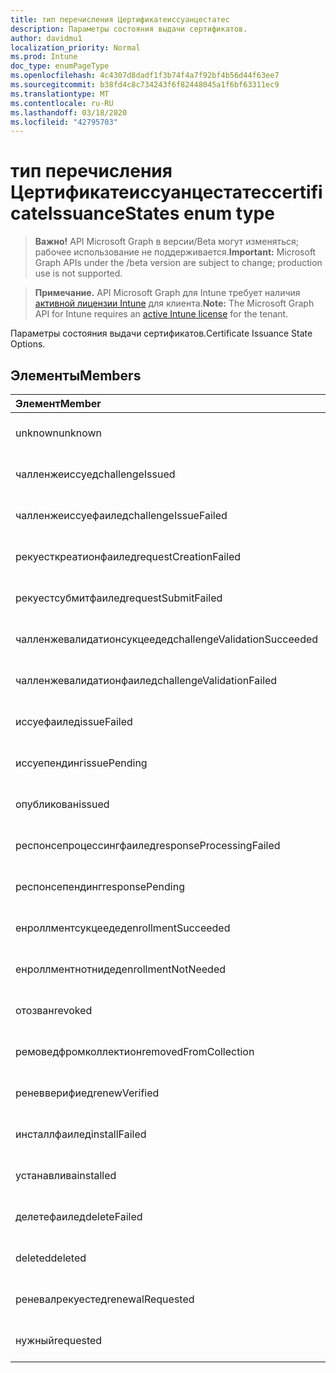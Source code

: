 ```yaml
---
title: тип перечисления Цертификатеиссуанцестатес
description: Параметры состояния выдачи сертификатов.
author: davidmu1
localization_priority: Normal
ms.prod: Intune
doc_type: enumPageType
ms.openlocfilehash: 4c4307d8dadf1f3b74f4a7f92bf4b56d44f63ee7
ms.sourcegitcommit: b38fd4c8c734243f6f82448045a1f6bf63311ec9
ms.translationtype: MT
ms.contentlocale: ru-RU
ms.lasthandoff: 03/18/2020
ms.locfileid: "42795703"
---
```

# <a name="certificateissuancestates-enum-type"></a><span data-ttu-id="a0fba-103">тип перечисления Цертификатеиссуанцестатес</span><span class="sxs-lookup"><span data-stu-id="a0fba-103">certificateIssuanceStates enum type</span></span>

> <span data-ttu-id="a0fba-104">**Важно!** API Microsoft Graph в версии/Beta могут изменяться; рабочее использование не поддерживается.</span><span class="sxs-lookup"><span data-stu-id="a0fba-104">**Important:** Microsoft Graph APIs under the /beta version are subject to change; production use is not supported.</span></span>

> <span data-ttu-id="a0fba-105">**Примечание.** API Microsoft Graph для Intune требует наличия [активной лицензии Intune](https://go.microsoft.com/fwlink/?linkid=839381) для клиента.</span><span class="sxs-lookup"><span data-stu-id="a0fba-105">**Note:** The Microsoft Graph API for Intune requires an [active Intune license](https://go.microsoft.com/fwlink/?linkid=839381) for the tenant.</span></span>

<span data-ttu-id="a0fba-106">Параметры состояния выдачи сертификатов.</span><span class="sxs-lookup"><span data-stu-id="a0fba-106">Certificate Issuance State Options.</span></span>

## <a name="members"></a><span data-ttu-id="a0fba-107">Элементы</span><span class="sxs-lookup"><span data-stu-id="a0fba-107">Members</span></span>
|<span data-ttu-id="a0fba-108">Элемент</span><span class="sxs-lookup"><span data-stu-id="a0fba-108">Member</span></span>|<span data-ttu-id="a0fba-109">Значение</span><span class="sxs-lookup"><span data-stu-id="a0fba-109">Value</span></span>|<span data-ttu-id="a0fba-110">Описание</span><span class="sxs-lookup"><span data-stu-id="a0fba-110">Description</span></span>|
|:---|:---|:---|
|<span data-ttu-id="a0fba-111">unknown</span><span class="sxs-lookup"><span data-stu-id="a0fba-111">unknown</span></span>|<span data-ttu-id="a0fba-112">нуль</span><span class="sxs-lookup"><span data-stu-id="a0fba-112">0</span></span>|<span data-ttu-id="a0fba-113">Пока не задокументировано.</span><span class="sxs-lookup"><span data-stu-id="a0fba-113">Not yet documented</span></span>|
|<span data-ttu-id="a0fba-114">чалленжеиссуед</span><span class="sxs-lookup"><span data-stu-id="a0fba-114">challengeIssued</span></span>|<span data-ttu-id="a0fba-115">1,1</span><span class="sxs-lookup"><span data-stu-id="a0fba-115">1</span></span>|<span data-ttu-id="a0fba-116">Пока не задокументировано.</span><span class="sxs-lookup"><span data-stu-id="a0fba-116">Not yet documented</span></span>|
|<span data-ttu-id="a0fba-117">чалленжеиссуефаилед</span><span class="sxs-lookup"><span data-stu-id="a0fba-117">challengeIssueFailed</span></span>|<span data-ttu-id="a0fba-118">2</span><span class="sxs-lookup"><span data-stu-id="a0fba-118">2</span></span>|<span data-ttu-id="a0fba-119">Пока не задокументировано.</span><span class="sxs-lookup"><span data-stu-id="a0fba-119">Not yet documented</span></span>|
|<span data-ttu-id="a0fba-120">рекуесткреатионфаилед</span><span class="sxs-lookup"><span data-stu-id="a0fba-120">requestCreationFailed</span></span>|<span data-ttu-id="a0fba-121">4</span><span class="sxs-lookup"><span data-stu-id="a0fba-121">3</span></span>|<span data-ttu-id="a0fba-122">Пока не задокументировано.</span><span class="sxs-lookup"><span data-stu-id="a0fba-122">Not yet documented</span></span>|
|<span data-ttu-id="a0fba-123">рекуестсубмитфаилед</span><span class="sxs-lookup"><span data-stu-id="a0fba-123">requestSubmitFailed</span></span>|<span data-ttu-id="a0fba-124">4 </span><span class="sxs-lookup"><span data-stu-id="a0fba-124">4</span></span>|<span data-ttu-id="a0fba-125">Пока не задокументировано.</span><span class="sxs-lookup"><span data-stu-id="a0fba-125">Not yet documented</span></span>|
|<span data-ttu-id="a0fba-126">чалленжевалидатионсукцеедед</span><span class="sxs-lookup"><span data-stu-id="a0fba-126">challengeValidationSucceeded</span></span>|<span data-ttu-id="a0fba-127">5 </span><span class="sxs-lookup"><span data-stu-id="a0fba-127">5</span></span>|<span data-ttu-id="a0fba-128">Пока не задокументировано.</span><span class="sxs-lookup"><span data-stu-id="a0fba-128">Not yet documented</span></span>|
|<span data-ttu-id="a0fba-129">чалленжевалидатионфаилед</span><span class="sxs-lookup"><span data-stu-id="a0fba-129">challengeValidationFailed</span></span>|<span data-ttu-id="a0fba-130">6 </span><span class="sxs-lookup"><span data-stu-id="a0fba-130">6</span></span>|<span data-ttu-id="a0fba-131">Пока не задокументировано.</span><span class="sxs-lookup"><span data-stu-id="a0fba-131">Not yet documented</span></span>|
|<span data-ttu-id="a0fba-132">иссуефаилед</span><span class="sxs-lookup"><span data-stu-id="a0fba-132">issueFailed</span></span>|<span data-ttu-id="a0fba-133">7 </span><span class="sxs-lookup"><span data-stu-id="a0fba-133">7</span></span>|<span data-ttu-id="a0fba-134">Пока не задокументировано.</span><span class="sxs-lookup"><span data-stu-id="a0fba-134">Not yet documented</span></span>|
|<span data-ttu-id="a0fba-135">иссуепендинг</span><span class="sxs-lookup"><span data-stu-id="a0fba-135">issuePending</span></span>|<span data-ttu-id="a0fba-136">8 </span><span class="sxs-lookup"><span data-stu-id="a0fba-136">8</span></span>|<span data-ttu-id="a0fba-137">Пока не задокументировано.</span><span class="sxs-lookup"><span data-stu-id="a0fba-137">Not yet documented</span></span>|
|<span data-ttu-id="a0fba-138">опубликован</span><span class="sxs-lookup"><span data-stu-id="a0fba-138">issued</span></span>|<span data-ttu-id="a0fba-139">9 </span><span class="sxs-lookup"><span data-stu-id="a0fba-139">9</span></span>|<span data-ttu-id="a0fba-140">Пока не задокументировано.</span><span class="sxs-lookup"><span data-stu-id="a0fba-140">Not yet documented</span></span>|
|<span data-ttu-id="a0fba-141">респонсепроцессингфаилед</span><span class="sxs-lookup"><span data-stu-id="a0fba-141">responseProcessingFailed</span></span>|<span data-ttu-id="a0fba-142">10 </span><span class="sxs-lookup"><span data-stu-id="a0fba-142">10</span></span>|<span data-ttu-id="a0fba-143">Пока не задокументировано.</span><span class="sxs-lookup"><span data-stu-id="a0fba-143">Not yet documented</span></span>|
|<span data-ttu-id="a0fba-144">респонсепендинг</span><span class="sxs-lookup"><span data-stu-id="a0fba-144">responsePending</span></span>|<span data-ttu-id="a0fba-145">-11:00</span><span class="sxs-lookup"><span data-stu-id="a0fba-145">11</span></span>|<span data-ttu-id="a0fba-146">Пока не задокументировано.</span><span class="sxs-lookup"><span data-stu-id="a0fba-146">Not yet documented</span></span>|
|<span data-ttu-id="a0fba-147">енроллментсукцеедед</span><span class="sxs-lookup"><span data-stu-id="a0fba-147">enrollmentSucceeded</span></span>|<span data-ttu-id="a0fba-148">12</span><span class="sxs-lookup"><span data-stu-id="a0fba-148">12</span></span>|<span data-ttu-id="a0fba-149">Пока не задокументировано.</span><span class="sxs-lookup"><span data-stu-id="a0fba-149">Not yet documented</span></span>|
|<span data-ttu-id="a0fba-150">енроллментнотнидед</span><span class="sxs-lookup"><span data-stu-id="a0fba-150">enrollmentNotNeeded</span></span>|<span data-ttu-id="a0fba-151">13 </span><span class="sxs-lookup"><span data-stu-id="a0fba-151">13</span></span>|<span data-ttu-id="a0fba-152">Пока не задокументировано.</span><span class="sxs-lookup"><span data-stu-id="a0fba-152">Not yet documented</span></span>|
|<span data-ttu-id="a0fba-153">отозван</span><span class="sxs-lookup"><span data-stu-id="a0fba-153">revoked</span></span>|<span data-ttu-id="a0fba-154">14 </span><span class="sxs-lookup"><span data-stu-id="a0fba-154">14</span></span>|<span data-ttu-id="a0fba-155">Пока не задокументировано.</span><span class="sxs-lookup"><span data-stu-id="a0fba-155">Not yet documented</span></span>|
|<span data-ttu-id="a0fba-156">ремоведфромколлектион</span><span class="sxs-lookup"><span data-stu-id="a0fba-156">removedFromCollection</span></span>|<span data-ttu-id="a0fba-157">15 </span><span class="sxs-lookup"><span data-stu-id="a0fba-157">15</span></span>|<span data-ttu-id="a0fba-158">Пока не задокументировано.</span><span class="sxs-lookup"><span data-stu-id="a0fba-158">Not yet documented</span></span>|
|<span data-ttu-id="a0fba-159">реневверифиед</span><span class="sxs-lookup"><span data-stu-id="a0fba-159">renewVerified</span></span>|<span data-ttu-id="a0fba-160">16 </span><span class="sxs-lookup"><span data-stu-id="a0fba-160">16</span></span>|<span data-ttu-id="a0fba-161">Пока не задокументировано.</span><span class="sxs-lookup"><span data-stu-id="a0fba-161">Not yet documented</span></span>|
|<span data-ttu-id="a0fba-162">инсталлфаилед</span><span class="sxs-lookup"><span data-stu-id="a0fba-162">installFailed</span></span>|<span data-ttu-id="a0fba-163">17 </span><span class="sxs-lookup"><span data-stu-id="a0fba-163">17</span></span>|<span data-ttu-id="a0fba-164">Пока не задокументировано.</span><span class="sxs-lookup"><span data-stu-id="a0fba-164">Not yet documented</span></span>|
|<span data-ttu-id="a0fba-165">устанавлива</span><span class="sxs-lookup"><span data-stu-id="a0fba-165">installed</span></span>|<span data-ttu-id="a0fba-166">18 </span><span class="sxs-lookup"><span data-stu-id="a0fba-166">18</span></span>|<span data-ttu-id="a0fba-167">Пока не задокументировано.</span><span class="sxs-lookup"><span data-stu-id="a0fba-167">Not yet documented</span></span>|
|<span data-ttu-id="a0fba-168">делетефаилед</span><span class="sxs-lookup"><span data-stu-id="a0fba-168">deleteFailed</span></span>|<span data-ttu-id="a0fba-169">19</span><span class="sxs-lookup"><span data-stu-id="a0fba-169">19</span></span>|<span data-ttu-id="a0fba-170">Пока не задокументировано.</span><span class="sxs-lookup"><span data-stu-id="a0fba-170">Not yet documented</span></span>|
|<span data-ttu-id="a0fba-171">deleted</span><span class="sxs-lookup"><span data-stu-id="a0fba-171">deleted</span></span>|<span data-ttu-id="a0fba-172">двадцать</span><span class="sxs-lookup"><span data-stu-id="a0fba-172">20</span></span>|<span data-ttu-id="a0fba-173">Пока не задокументировано.</span><span class="sxs-lookup"><span data-stu-id="a0fba-173">Not yet documented</span></span>|
|<span data-ttu-id="a0fba-174">реневалрекуестед</span><span class="sxs-lookup"><span data-stu-id="a0fba-174">renewalRequested</span></span>|<span data-ttu-id="a0fba-175">21</span><span class="sxs-lookup"><span data-stu-id="a0fba-175">21</span></span>|<span data-ttu-id="a0fba-176">Пока не задокументировано.</span><span class="sxs-lookup"><span data-stu-id="a0fba-176">Not yet documented</span></span>|
|<span data-ttu-id="a0fba-177">нужный</span><span class="sxs-lookup"><span data-stu-id="a0fba-177">requested</span></span>|<span data-ttu-id="a0fba-178">22</span><span class="sxs-lookup"><span data-stu-id="a0fba-178">22</span></span>|<span data-ttu-id="a0fba-179">Пока не задокументировано.</span><span class="sxs-lookup"><span data-stu-id="a0fba-179">Not yet documented</span></span>|



